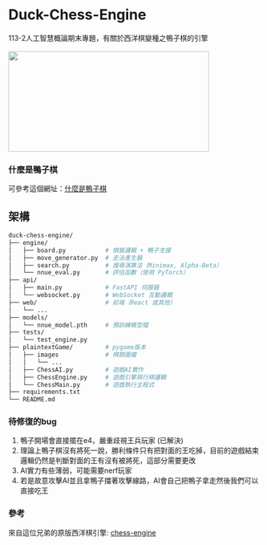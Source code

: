 # Duck-Chess-Engine
113-2人工智慧概論期末專題，有關於西洋棋變種之鴨子棋的引擎
<br><br>
<img src="https://github.com/user-attachments/assets/b2cfd548-0cea-4844-ad31-40532f032cfc" height="200px" width="400px" >

### 什麼是鴨子棋
可參考這個網址：[什麼是鴨子棋](<https://www.chess.com/terms/duck-chess> "Title")
## 架構
```bash
duck-chess-engine/
├── engine/
│   ├── board.py           # 棋盤邏輯 + 鴨子支援
│   ├── move_generator.py  # 走法產生器
│   ├── search.py          # 搜尋演算法（Minimax, Alpha-Beta）
│   └── nnue_eval.py       # 評估函數（使用 PyTorch）
├── api/
│   ├── main.py            # FastAPI 伺服器
│   └── websocket.py       # WebSocket 互動邏輯
├── web/                   # 前端（React 或其他）
│   └── ...
├── models/
│   └── nnue_model.pth     # 預訓練模型檔
├── tests/
│   └── test_engine.py
├── plaintextGame/         # pygame版本
│   ├── images             # 棋類圖檔
│   │   └── ...
│   ├── ChessAI.py         # 遊戲AI實作
│   ├── ChessEngine.py     # 遊戲引擎與行棋邏輯
│   └── ChessMain.py       # 遊戲執行主程式
├── requirements.txt
└── README.md
```
### 待修復的bug
1. 鴨子開場會直接擺在e4，嚴重歧視王兵玩家 (已解決)
2. 理論上鴨子棋沒有將死一說，勝利條件只有把對面的王吃掉，目前的遊戲結束邏輯仍然是判斷對面的王有沒有被將死，這部分需要更改
3. AI實力有些薄弱，可能需要nerf玩家
4. 若是故意攻擊AI並且拿鴨子擋著攻擊線路，AI會自己把鴨子拿走然後我們可以直接吃王

### 參考
來自這位兄弟的原版西洋棋引擎: [chess-engine](<https://github.com/mikolaj-skrzypczak/chess-engine.git> "Title")
